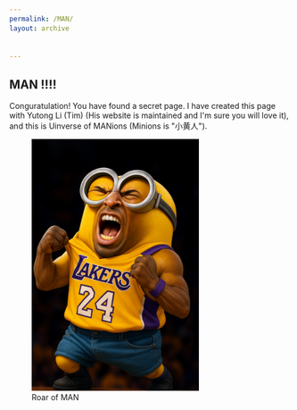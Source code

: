 ```yaml
---
permalink: /MAN/
layout: archive


---
```


## MAN !!!!

Conguratulation! You have found a secret page. I have created this page with Yutong Li (Tim) (His website is maintained and I'm sure you will love it), and this is Uinverse of MANions (Minions is "小黄人").

<figure>
  <img src="/images/MAN/man_1.png" alt="Roar of MAN" width="300"/>
  <figcaption>Roar of MAN</figcaption>
</figure>








